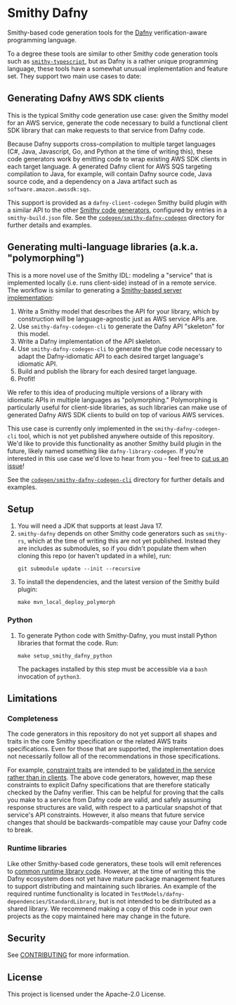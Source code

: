 # Smithy Dafny

Smithy-based code generation tools for the [Dafny](https://dafny.org) verification-aware programming language.

To a degree these tools are similar to other Smithy code generation tools
such as [`smithy-typescript`](https://github.com/awslabs/smithy-typescript),
but as Dafny is a rather unique programming language,
these tools have a somewhat unusual implementation and feature set.
They support two main use cases to date:

## Generating Dafny AWS SDK clients

This is the typical Smithy code generation use case:
given the Smithy model for an AWS service,
generate the code necessary to build a functional client SDK library
that can make requests to that service from Dafny code.

Because Dafny supports cross-compilation to multiple target languages
(C#, Java, Javascript, Go, and Python at the time of writing this),
these code generators work by emitting code to wrap existing AWS SDK clients in each target language.
A generated Dafny client for AWS SQS targeting compilation to Java, for example,
will contain Dafny source code, Java source code,
and a dependency on a Java artifact such as `software.amazon.awssdk:sqs`.

This support is provided as a `dafny-client-codegen` Smithy build plugin
with a similar API to the other
[Smithy code generators](https://smithy.io/2.0/implementations.html#client-code-generators),
configured by entries in a `smithy-build.json` file.
See the [`codegen/smithy-dafny-codegen`](codegen/smithy-dafny-codegen) directory for
further details and examples.

## Generating multi-language libraries (a.k.a. "polymorphing")

This is a more novel use of the Smithy IDL: modeling a "service" that is implemented locally (i.e. runs client-side) instead of in a remote service.
The workflow is similar to generating a [Smithy-based server implementation](https://smithy.io/2.0/ts-ssdk/index.html):

1. Write a Smithy model that describes the API for your library,
   which by construction will be language-agnostic just as AWS service APIs are.
2. Use `smithy-dafny-codegen-cli` to generate the Dafny API "skeleton" for this model.
3. Write a Dafny implementation of the API skeleton.
4. Use `smithy-dafny-codegen-cli` to generate the glue code
   necessary to adapt the Dafny-idiomatic API to each desired target language's idiomatic API.
5. Build and publish the library for each desired target language.
6. Profit!

We refer to this idea of producing multiple versions of a library with idiomatic APIs in multiple languages as "polymorphing."
Polymorphing is particularly useful for client-side libraries,
as such libraries can make use of generated Dafny AWS SDK clients to build on top of various AWS services.

This use case is currently only implemented in the `smithy-dafny-codegen-cli` tool,
which is not yet published anywhere outside of this repository.
We'd like to provide this functionality as another Smithy build plugin in the future,
likely named something like `dafny-library-codegen`.
If you're interested in this use case we'd love to hear from you -
feel free to [cut us an issue](https://github.com/smithy-lang/smithy-dafny/issues/new)!

See the [`codegen/smithy-dafny-codegen-cli`](codegen/smithy-dafny-codegen-cli) directory for further details and examples.

## Setup

1. You will need a JDK that supports at least Java 17.
2. `smithy-dafny` depends on other Smithy code generators such as `smithy-rs`,
   which at the time of writing this are not yet published.
   Instead they are includes as submodules, so if you didn't populate them when cloning this repo
   (or haven't updated in a while), run:
   ```
   git submodule update --init --recursive
   ```
3. To install the dependencies, and the latest version of the Smithy build plugin:
   ```
   make mvn_local_deploy_polymorph
   ```

### Python

1. To generate Python code with Smithy-Dafny, you must install Python libraries that format the code. Run:
   ```
   make setup_smithy_dafny_python
   ```
   The packages installed by this step must be accessible via a `bash` invocation of `python3`.

## Limitations

### Completeness

The code generators in this repository do not yet support all shapes and traits in the core Smithy specification
or the related AWS traits specifications.
Even for those that are supported, the implementation does not necessarily follow all of the recommendations
in those specifications.

For example, [constraint traits](https://smithy.io/2.0/spec/constraint-traits.html) are intended to
be [validated in the service rather than in clients](https://smithy.io/2.0/guides/building-codegen/mapping-shapes-to-languages.html?highlight=client%20side%20validation#should-clients-enforce-constraint-traits).
The above code generators, however, map these constraints to explicit Dafny specifications
that are therefore statically checked by the Dafny verifier.
This can be helpful for proving that the calls you make to a service from Dafny code are valid,
and safely assuming response structures are valid,
with respect to a particular snapshot of that service's API constraints.
However, it also means that future service changes that should be backwards-compatible may cause your Dafny code to break.

### Runtime libraries

Like other Smithy-based code generators, these tools will emit references to
[common runtime library code](https://smithy.io/2.0/guides/building-codegen/overview-and-concepts.html#runtime-libraries).
However, at the time of writing this the Dafny ecosystem does not yet have mature package management features
to support distributing and maintaining such libraries.
An example of the required runtime functionality is located in
`TestModels/dafny-dependencies/StandardLibrary`,
but is not intended to be distributed as a shared library.
We recommend making a copy of this code in your own projects
as the copy maintained here may change in the future.

## Security

See [CONTRIBUTING](CONTRIBUTING.md#security-issue-notifications) for more information.

## License

This project is licensed under the Apache-2.0 License.
